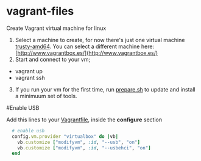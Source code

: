 # vagrant-files

Create Vagrant virtual machine for linux

1. Select a machine to create, for now there's just one virtual machine [trusty-amd64](https://github.com/vrunoa/vagrant-files/blob/master/trusty-amd64). You can select a different machine here: [http://www.vagrantbox.es/](http://www.vagrantbox.es/)
2. Start and connect to your vm;
  * vagrant up
  * vagrant ssh
3. If you run your vm for the first time, run [prepare.sh](https://github.com/vrunoa/vagrant-files/blob/master/prepare.sh) to update and install a minimuum set of tools. 

#Enable USB

Add this lines to your [Vagrantfile](https://github.com/vrunoa/vagrant-files/blob/master/Vagrantfile), inside the **configure** section
```ruby
  # enable usb
  config.vm.provider "virtualbox" do |vb|
    vb.customize ["modifyvm", :id, "--usb", "on"]
    vb.customize ["modifyvm", :id, "--usbehci", "on"]
  end
```
